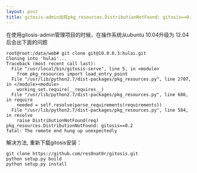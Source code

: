 ```yaml
---
layout: post
title: gitosis-admin出现pkg_resources.DistributionNotFound: gitosis==0.2问题解决
---
```


在使用gitosis-admin管理项目的时候，在操作系统从ubuntu 10.04升级为 12.04后会出下面的问题

    root@root:/data/web# git clone git@10.0.0.3:hulai.git
    Cloning into 'hulai'...
    Traceback (most recent call last):
      File "/usr/local/bin/gitosis-serve", line 5, in <module>
        from pkg_resources import load_entry_point
      File "/usr/lib/python2.7/dist-packages/pkg_resources.py", line 2707, in </module><module>
        working_set.require(__requires__)
      File "/usr/lib/python2.7/dist-packages/pkg_resources.py", line 686, in require
        needed = self.resolve(parse_requirements(requirements))
      File "/usr/lib/python2.7/dist-packages/pkg_resources.py", line 584, in resolve
        raise DistributionNotFound(req)
    pkg_resources.DistributionNotFound: gitosis==0.2
    fatal: The remote end hung up unexpectedly

解决方法, 重新下载gitosis安装：

    git clone https://github.com/res0nat0r/gitosis.git
    python setup.py build
    python setup.py install